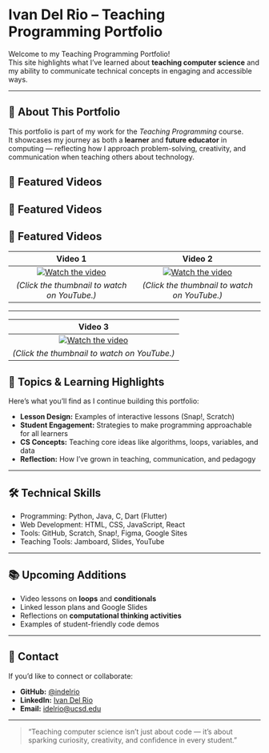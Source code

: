 # Ivan Del Rio – Teaching Programming Portfolio

Welcome to my Teaching Programming Portfolio!  
This site highlights what I’ve learned about **teaching computer science** and my ability to communicate technical concepts in engaging and accessible ways.

---

## 🎯 About This Portfolio
This portfolio is part of my work for the *Teaching Programming* course.  
It showcases my journey as both a **learner** and **future educator** in computing — reflecting how I approach problem-solving, creativity, and communication when teaching others about technology.

## 🎥 Featured Videos  

## 🎥 Featured Videos  

## 🎥 Featured Videos  

| Video 1 | Video 2 |
|:--:|:--:|
| [![Watch the video](https://img.youtube.com/vi/ENemu2M5GCs/maxresdefault.jpg)](https://www.youtube.com/watch?v=ENemu2M5GCs) | [![Watch the video](https://img.youtube.com/vi/uI00-Hs9w8Y/maxresdefault.jpg)](https://www.youtube.com/watch?v=uI00-Hs9w8Y) |
| *(Click the thumbnail to watch on YouTube.)* | *(Click the thumbnail to watch on YouTube.)* |

---

| Video 3 |
|:--:|
| [![Watch the video](https://img.youtube.com/vi/OLkxk-OW4O4/maxresdefault.jpg)](https://www.youtube.com/watch?v=OLkxk-OW4O4) |
| *(Click the thumbnail to watch on YouTube.)* |





## 🧠 Topics & Learning Highlights
Here’s what you’ll find as I continue building this portfolio:
- **Lesson Design:** Examples of interactive lessons (Snap!, Scratch)
- **Student Engagement:** Strategies to make programming approachable for all learners
- **CS Concepts:** Teaching core ideas like algorithms, loops, variables, and data
- **Reflection:** How I’ve grown in teaching, communication, and pedagogy

---

## 🛠️ Technical Skills
- Programming: Python, Java, C, Dart (Flutter)
- Web Development: HTML, CSS, JavaScript, React
- Tools: GitHub, Scratch, Snap!, Figma, Google Sites
- Teaching Tools: Jamboard, Slides, YouTube

---

## 📚 Upcoming Additions
- Video lessons on **loops** and **conditionals**
- Linked lesson plans and Google Slides
- Reflections on **computational thinking activities**
- Examples of student-friendly code demos

---

## 💬 Contact
If you’d like to connect or collaborate:
- **GitHub:** [@indelrio](https://github.com/idelrio-ucsd)
- **LinkedIn:** [Ivan Del Rio](https://www.linkedin.com/in/ivanndelrio/)
- **Email:** idelrio@ucsd.edu

---

> “Teaching computer science isn’t just about code — it’s about sparking curiosity, creativity, and confidence in every student.”
